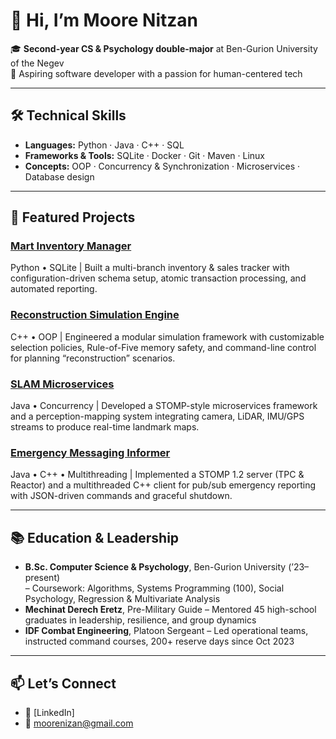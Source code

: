 # 👋 Hi, I’m Moore Nitzan

🎓 **Second-year CS & Psychology double-major** at Ben-Gurion University of the Negev  
💼 Aspiring software developer with a passion for human-centered tech

---

## 🛠️ Technical Skills

- **Languages:** Python · Java · C++ · SQL  
- **Frameworks & Tools:** SQLite · Docker · Git · Maven · Linux 
- **Concepts:** OOP · Concurrency & Synchronization · Microservices · Database design

---

## 🚀 Featured Projects

### [Mart Inventory Manager](https://github.com/mooreni/Mart-Inventory-Manager.git)
Python • SQLite | Built a multi-branch inventory & sales tracker with configuration-driven schema setup, atomic transaction processing, and automated reporting.

### [Reconstruction Simulation Engine](https://github.com/mooreni/Reconstruction-Simulation-Engine.git)  
C++ • OOP | Engineered a modular simulation framework with customizable selection policies, Rule-of-Five memory safety, and command-line control for planning “reconstruction” scenarios.

### [SLAM Microservices](https://github.com/mooreni/GurionRock-SLAM-Microservices.git)  
Java • Concurrency | Developed a STOMP-style microservices framework and a perception-mapping system integrating camera, LiDAR, IMU/GPS streams to produce real-time landmark maps.

### [Emergency Messaging Informer](https://github.com/mooreni/Emergency-Messaging-Informer.git)  
Java • C++ • Multithreading | Implemented a STOMP 1.2 server (TPC & Reactor) and a multithreaded C++ client for pub/sub emergency reporting with JSON-driven commands and graceful shutdown.

---

## 📚 Education & Leadership

- **B.Sc. Computer Science & Psychology**, Ben-Gurion University (’23–present)  
  – Coursework: Algorithms, Systems Programming (100), Social Psychology, Regression & Multivariate Analysis  
- **Mechinat Derech Eretz**, Pre-Military Guide – Mentored 45 high-school graduates in leadership, resilience, and group dynamics  
- **IDF Combat Engineering**, Platoon Sergeant – Led operational teams, instructed command courses, 200+ reserve days since Oct 2023

---

## 📫 Let’s Connect

- 🔗 [LinkedIn]  
- 📧 moorenizan@gmail.com
